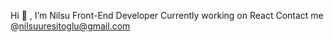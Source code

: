  Hi 👋 , I’m Nilsu
Front-End Developer
Currently working on React
Contact me @nilsuuresitoglu@gmail.com

<!---
nilsures/nilsures is a ✨ special ✨ repository because its `README.md` (this file) appears on your GitHub profile.
You can click the Preview link to take a look at your changes.
--->
